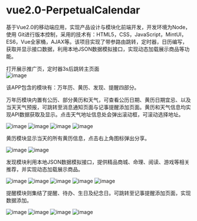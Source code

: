 # vue2.0-PerpetualCalendar

基于Vue2.0的移动端应用，实现产品设计与模块化前端开发，开发环境为Node，使用 Git进行版本控制，采用的技术有：HTML5，CSS，JavaScript，MintUI，ES6，Vue全家桶，AJAX等。该项目实现了带参路由跳转，定时器，日历编写，获取并显示接口数据，利用本地JSON数据模拟接口，实现动态加载展示商品等功能。  

打开展示推广页，定时器3s后跳转主页面  
![image](https://user-images.githubusercontent.com/30294838/116576914-981e7280-a942-11eb-8426-d9ff1685b00d.png)  

该APP包含的模块有：万年历、黄历、发现、提醒四部分。  

万年历模块内置有公历、部分黄历和天气，可查看公历日期、黄历日期宜忌、以及当天天气预报，可跳转至消息通知页面与记事提醒添加页面。黄历和天气信息均实现API数据获取及显示。点击天气地址信息处会弹出滚动框，可滚动选择地址。  

![image](https://user-images.githubusercontent.com/30294838/116577154-d025b580-a942-11eb-9255-96d8686353e8.png)
![image](https://user-images.githubusercontent.com/30294838/116577196-d7e55a00-a942-11eb-9098-b6de9f2a98e9.png)
![image](https://user-images.githubusercontent.com/30294838/116577272-e7fd3980-a942-11eb-82c7-ab1493899de3.png)
![image](https://user-images.githubusercontent.com/30294838/116577297-edf31a80-a942-11eb-8349-56431b049b7b.png)  

黄历模块显示当天的所有黄历信息，点击右上角图标弹出分享。  

![image](https://user-images.githubusercontent.com/30294838/116577333-f51a2880-a942-11eb-9b93-3d3bd37d9ada.png)
![image](https://user-images.githubusercontent.com/30294838/116577351-f8adaf80-a942-11eb-8bb4-b15d15264b8e.png)  

发现模块利用本地JSON数据模拟接口，提供精品商城、命理、阅读、游戏等相关推荐，并实现动态加载展示商品。  

![image](https://user-images.githubusercontent.com/30294838/116577383-ffd4bd80-a942-11eb-8690-15c7a548f4f4.png)
![image](https://user-images.githubusercontent.com/30294838/116577411-04997180-a943-11eb-9932-93c290a41cc8.png)
![image](https://user-images.githubusercontent.com/30294838/116577481-14b15100-a943-11eb-90a4-f534e328aeed.png)
![image](https://user-images.githubusercontent.com/30294838/116577495-19760500-a943-11eb-9af6-fb60b43ab2ff.png)
![image](https://user-images.githubusercontent.com/30294838/116577510-1c70f580-a943-11eb-8373-6a45efa6d6cc.png)  

提醒模块则集结了提醒、待办、生日及纪念日。可跳转至记事提醒添加页面，实现数据添加。  

![image](https://user-images.githubusercontent.com/30294838/116577534-2266d680-a943-11eb-9bdf-3a33e3cdd5c8.png)
![image](https://user-images.githubusercontent.com/30294838/116577551-27c42100-a943-11eb-8d6a-af3cde816593.png)
![image](https://user-images.githubusercontent.com/30294838/116577566-2a267b00-a943-11eb-955d-d1e0a17f8bde.png)
![image](https://user-images.githubusercontent.com/30294838/116577575-2c88d500-a943-11eb-9309-d1b34a18f178.png)  
